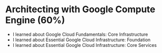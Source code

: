# Architecting with Google Compute Engine (60%)

* I learned about Google Cloud Fundamentals: Core Infrastructure
* I learned about Essential Google Cloud Infrastructure: Foundation
* I learned about Essential Google Cloud Infrastructure: Core Services

